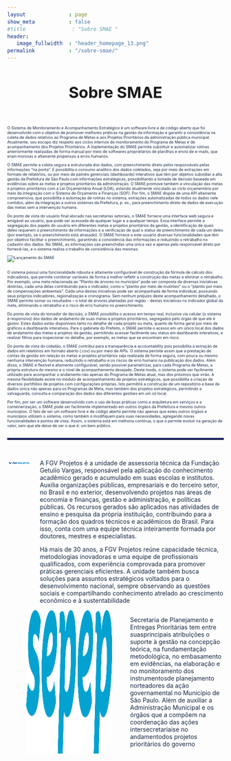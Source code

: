 ```yaml
---
layout              : page
show_meta           : false
#title               : "Sobre SMAE "
header:
   image_fullwidth  : "header_homepage_13.png"
permalink           : "/sobre-smae/"
---
```

<div style="text-align: center; font-size: large;">
<h1>Sobre SMAE</h1>
<br>
</div>
<div class="row">
  <div class="large-6 columns">
      <div style="color: #152741; font-size: 9px;">
         <p>O Sistema de Monitoramento e Acompanhamento Estratégico é um software livre e de código aberto que foi desenvolvido com o objetivo de promover melhores práticas na gestão da informação e garantir a consistência na coleta de dados relativos ao Programa de Metas e aos Projetos Prioritários da administração pública municipal. Atualmente, seu escopo diz respeito aos ciclos internos de monitoramento do Programa de Metas e de acompanhamento dos Projetos Prioritários. A implementação do SMAE permite substituir e automatizar rotinas anteriormente realizadas de forma manual por meio de softwares proprietários de planilhas e envio de e-mails, que eram morosas e altamente propensas a erros humanos.</p>
         <p>O SMAE permite a coleta segura e estruturada dos dados, com preenchimento direto pelos responsáveis pelas informações “na ponta”. E possibilita o consumo analítico dos dados coletados, seja por meio de extrações em formato de relatórios, ou por meio de painéis gerenciais (dashboards) interativos que têm por objetivo subsidiar a alta gestão da Prefeitura de São Paulo com informações estratégicas, possibilitando a tomada de decisão baseada em evidências sobre as metas e projetos prioritários da administração. O SMAE promove também a vinculação das metas e projetos prioritários com a Lei Orçamentária Anual (LOA), estando atualmente vinculado ao ciclo orçamentário por meio da integração com o Sistema de Orçamento e Finanças (SOF). Por fim, o SMAE dispõe de uma API altamente compreensiva, que possibilita a automação de rotinas no sistema, extrações automatizadas de todos os dados nele contidos, além da integração a outros sistemas da Prefeitura, p. ex., para preenchimento direto de dados de execução das metas sem a intervenção humana.</p>
         <p>Do ponto de vista do usuário final alocado nas secretarias setoriais, o SMAE fornece uma interface web segura e amigável ao usuário, que pode ser acessada de qualquer lugar e a qualquer tempo. Essa interface permite a segregação dos papéis do usuário em diferentes metas e projetos prioritários da gestão, a identificação de quais deles requerem o preenchimento de informações e a verificação de qual o status de preenchimento de cada um deles (por exemplo, se o preenchimento está atrasado). O SMAE fornece a este usuário diversas funcionalidades que têm por objetivo facilitar o preenchimento, garantindo a consistência das informações e reduzindo o retrabalho no cadastro dos dados. No SMAE, as informações são preenchidas uma única vez e apenas pelo responsável direto por fornecê-las, e o sistema realiza o trabalho de consistência das mesmas.</p>
         <p><img src="../images/foto-lançamento-same.jpeg" alt="Lançamento do SMAE"></p>
      </div>
  </div>
  <div class="large-6 columns">
      <div style="color: #152741;font-size: 9px;">
         <p>O sistema possui uma funcionalidade robusta e altamente configurável de construção da fórmula de cálculo dos indicadores, que permite combinar variáveis de forma a melhor refletir a construção das metas e eliminar o retrabalho. Por exemplo, uma meta relacionada ao “Plantio de árvores no município” pode ser composta de diversas iniciativas distintas, cada uma delas contribuindo para o indicador, como o “plantio por meio de mutirões” ou o “plantio por meio de compensações ambientais”. Cada uma destas iniciativas pode ser acompanhada de forma individual, possuindo seus próprios indicadores, regionalização e cronograma. Sem nenhum prejuízo deste acompanhamento detalhado, o SMAE permite somar os resultados – o total de árvores plantadas por região - destas iniciativas no indicador global da meta, eliminando o retrabalho e o risco de erro humano no preenchimento. </p>
         <p>Do ponto de vista do tomador de decisão, o SMAE possibilita o acesso em tempo real, inclusive via celular (o sistema é responsivo) dos dados de andamento de suas metas e projetos prioritários, segregados pelo órgão de que ele é gestor. Estes dados estão disponíveis tanto no detalhe de cada projeto ou meta, quanto de forma geral por meio de gráficos e dashboards interativos. Para o gabinete do Prefeito, o SMAE permite o acesso em um único local dos dados de andamento das metas e projetos da gestão, permitindo acessar facilmente seu status em dashboards interativos, e realizar filtros para inspecionar no detalhe, por exemplo, as metas que se encontram em risco.</p>
         <p>Do ponto de vista do cidadão, o SMAE contribui para a transparência e accountability pois possibilita a extração de dados em relatórios em formato aberto (.csv) ou por meio de APIs. O sistema permite assim que a prestação de contas da gestão em relação às metas e projetos prioritários seja realizada de forma segura, com pouca ou mesmo nenhuma intervenção humana, reduzindo o retrabalho e os riscos de erro humano na publicação dos dados. Além disso, o SMAE é flexível e altamente configurável, sendo possível parametrizar, para cada Programa de Metas, a própria estrutura do mesmo e o nível de acompanhamento desejado. Deste modo, o sistema pode ser facilmente utilizado para acompanhar o andamento não apenas do Programa de Metas atual, mas dos próximos que virão. A mesma flexibilidade existe no módulo de acompanhamento de projetos estratégicos, que possibilita a criação de diversos portifólios de projetos com configurações próprias. Isto permitirá a construção de um repositório e base de dados única não apenas para os Programas de Meta, mas também dos projetos estratégicos, permitindo a salvaguarda, consulta e comparação dos dados das diferentes gestões em um só local.</p>
         <p>Por fim, por ser um software desenvolvido com o uso de boas práticas como a arquitetura em serviços e a conteinerização, o SMAE pode ser facilmente implementado em outros órgãos da Prefeitura e mesmo outros municípios. O fato de ser um software livre e de código aberto permite não apenas que estes outros órgãos e municípios utilizem o sistema, como também o modifiquem para suas necessidades, agregando novas funcionalidades e pontos de vista.   Assim, o sistema está em melhoria contínua, o que o permite evoluir na geração de valor, sem que ele deixe de ser o que é: um bem público.</p>
      </div>
  </div>
</div>
<hr style="border: solid #222d6f;border-width: 4px 0 0;">
<br>
<div class="row">
  <div class="large-6 columns">
      <div>
         <p><img src="../images/Marca_Projetos.jpg" alt="Lançamento do SMAE"></p>
      </div>
      <div style="color: #152741;">
         <p>A FGV Projetos é a unidade de assessoria técnica da Fundação Getulio Vargas, responsável pela aplicação do conhecimento acadêmico gerado e acumulado em suas escolas e institutos. Auxilia organizações públicas, empresariais e do terceiro setor, no Brasil e no exterior, desenvolvendo projetos nas áreas de economia e finanças, gestão e administração, e políticas públicas. Os recursos gerados são aplicados nas atividades de ensino e pesquisa da própria instituição, contribuindo para a formação dos quadros técnicos e acadêmicos do Brasil. Para isso, conta com uma equipe técnica inteiramente formada por doutores, mestres e especialistas.</p>
         <p>Há mais de 30 anos, a FGV Projetos reúne capacidade técnica, metodologias inovadoras e uma equipe de profissionais qualificados, com experiência comprovada para promover práticas gerenciais eficientes. A unidade também busca soluções para assuntos estratégicos voltados para o desenvolvimento nacional, sempre observando as questões sociais e compartilhando conhecimento atrelado ao crescimento econômico e à sustentabilidade</p>
      </div>
   </div>
  <div class="large-6 columns">
      <img  style="width: 200px; margin-left: 44px;" src="../images/Logo SEPEP - Azul Claro.svg">
      <br>
      <br>
      <div style="color: #152741;">
         <p>Secretaria de Planejamento e Entregas Prioritárias tem entre suasprincipais atribuições o suporte à gestão na concepção teórica, na fundamentação metodológica, no embasamento em evidências, na elaboração e no monitoramento dos  instrumentosde  planejamento norteadores  da  ação  governamental  no Município  de  São  Paulo. Além  de  auxiliar  a Administração Municipal  e os  órgãos  que  a  compõem na coordenação das ações intersecretariaise no andamentodos projetos prioritários do governo</p>
      </div>
  </div>
</div>